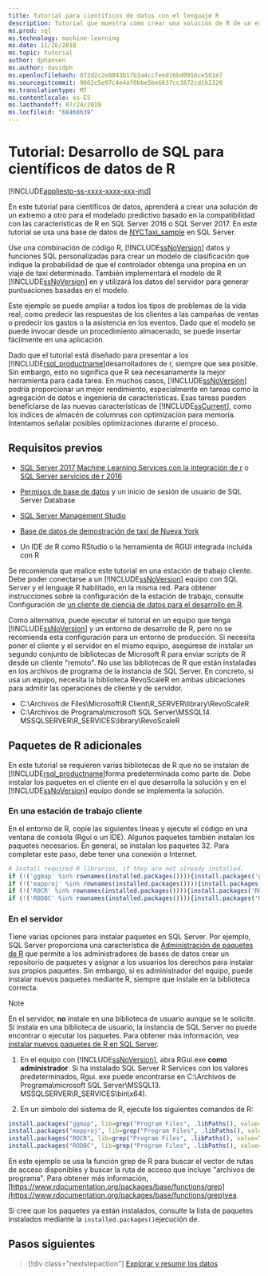 ```yaml
---
title: Tutorial para científicos de datos con el lenguaje R
description: Tutorial que muestra cómo crear una solución de R de un extremo a otro para el análisis en bases de datos.
ms.prod: sql
ms.technology: machine-learning
ms.date: 11/26/2018
ms.topic: tutorial
author: dphansen
ms.author: davidph
ms.openlocfilehash: 072d2c2e8843b17b3a4ccfeed16bd0916ce501e7
ms.sourcegitcommit: 9062c5e97c4e4af0bbe5be6637cc3872cd1b2320
ms.translationtype: MT
ms.contentlocale: es-ES
ms.lasthandoff: 07/24/2019
ms.locfileid: "68468639"
---
```

# <a name="tutorial-sql-development-for-r-data-scientists"></a>Tutorial: Desarrollo de SQL para científicos de datos de R
[!INCLUDE[appliesto-ss-xxxx-xxxx-xxx-md](../../includes/appliesto-ss-xxxx-xxxx-xxx-md.md)]

En este tutorial para científicos de datos, aprenderá a crear una solución de un extremo a otro para el modelado predictivo basado en la compatibilidad con las características de R en SQL Server 2016 o SQL Server 2017. En este tutorial se usa una base de datos de [NYCTaxi_sample](demo-data-nyctaxi-in-sql.md) en SQL Server. 

Use una combinación de código R, [!INCLUDE[ssNoVersion](../../includes/ssnoversion-md.md)] datos y funciones SQL personalizadas para crear un modelo de clasificación que indique la probabilidad de que el controlador obtenga una propina en un viaje de taxi determinado. También implementará el modelo de R [!INCLUDE[ssNoVersion](../../includes/ssnoversion-md.md)] en y utilizará los datos del servidor para generar puntuaciones basadas en el modelo.

Este ejemplo se puede ampliar a todos los tipos de problemas de la vida real, como predecir las respuestas de los clientes a las campañas de ventas o predecir los gastos o la asistencia en los eventos. Dado que el modelo se puede invocar desde un procedimiento almacenado, se puede insertar fácilmente en una aplicación.

Dado que el tutorial está diseñado para presentar a los [!INCLUDE[rsql_productname](../../includes/rsql-productname-md.md)]desarrolladores de r, siempre que sea posible. Sin embargo, esto no significa que R sea necesariamente la mejor herramienta para cada tarea. En muchos casos, [!INCLUDE[ssNoVersion](../../includes/ssnoversion-md.md)] podría proporcionar un mejor rendimiento, especialmente en tareas como la agregación de datos e ingeniería de características.  Esas tareas pueden beneficiarse de las nuevas características de [!INCLUDE[ssCurrent](../../includes/sscurrent-md.md)], como los índices de almacén de columnas con optimización para memoria. Intentamos señalar posibles optimizaciones durante el proceso.

## <a name="prerequisites"></a>Requisitos previos

+ [SQL Server 2017 Machine Learning Services con la integración de r](../install/sql-machine-learning-services-windows-install.md#verify-installation) o [SQL Server servicios de r 2016](../install/sql-r-services-windows-install.md)

+ [Permisos de base de datos](../security/user-permission.md) y un inicio de sesión de usuario de SQL Server Database

+ [SQL Server Management Studio](https://docs.microsoft.com/sql/ssms/download-sql-server-management-studio-ssms)

+ [Base de datos de demostración de taxi de Nueva York](demo-data-nyctaxi-in-sql.md)

+ Un IDE de R como RStudio o la herramienta de RGUI integrada incluida con R

Se recomienda que realice este tutorial en una estación de trabajo cliente. Debe poder conectarse a un [!INCLUDE[ssNoVersion](../../includes/ssnoversion-md.md)] equipo con SQL Server y el lenguaje R habilitado, en la misma red. Para obtener instrucciones sobre la configuración de la estación de trabajo, consulte Configuración de [un cliente de ciencia de datos para el desarrollo en R](../r/set-up-a-data-science-client.md).

Como alternativa, puede ejecutar el tutorial en un equipo que tenga [!INCLUDE[ssNoVersion](../../includes/ssnoversion-md.md)] y un entorno de desarrollo de R, pero no se recomienda esta configuración para un entorno de producción. Si necesita poner el cliente y el servidor en el mismo equipo, asegúrese de instalar un segundo conjunto de bibliotecas de Microsoft R para enviar scripts de R desde un cliente "remoto". No use las bibliotecas de R que están instaladas en los archivos de programa de la instancia de SQL Server. En concreto, si usa un equipo, necesita la biblioteca RevoScaleR en ambas ubicaciones para admitir las operaciones de cliente y de servidor.

+ C:\Archivos de Files\Microsoft\R Client\R_SERVER\library\RevoScaleR 
+ C:\Archivos de Programa\microsoft SQL Server\MSSQL14. MSSQLSERVER\R_SERVICES\library\RevoScaleR

<a name="add-packages"></a>

## <a name="additional-r-packages"></a>Paquetes de R adicionales

En este tutorial se requieren varias bibliotecas de R que no se instalan de [!INCLUDE[rsql_productname](../../includes/rsql-productname-md.md)]forma predeterminada como parte de. Debe instalar los paquetes en el cliente en el que desarrolla la solución y en el [!INCLUDE[ssNoVersion](../../includes/ssnoversion-md.md)] equipo donde se implementa la solución.

### <a name="on-a-client-workstation"></a>En una estación de trabajo cliente

En el entorno de R, copie las siguientes líneas y ejecute el código en una ventana de consola (Rgui o un IDE). Algunos paquetes también instalan los paquetes necesarios. En general, se instalan los paquetes 32. Para completar este paso, debe tener una conexión a Internet.
    
  ```R
  # Install required R libraries, if they are not already installed.
  if (!('ggmap' %in% rownames(installed.packages()))){install.packages('ggmap')}
  if (!('mapproj' %in% rownames(installed.packages()))){install.packages('mapproj')}
  if (!('ROCR' %in% rownames(installed.packages()))){install.packages('ROCR')}
  if (!('RODBC' %in% rownames(installed.packages()))){install.packages('RODBC')}
  ```

### <a name="on-the-server"></a>En el servidor

Tiene varias opciones para instalar paquetes en SQL Server. Por ejemplo, SQL Server proporciona una característica de [Administración de paquetes de R](../r/install-additional-r-packages-on-sql-server.md) que permite a los administradores de bases de datos crear un repositorio de paquetes y asignar a los usuarios los derechos para instalar sus propios paquetes. Sin embargo, si es administrador del equipo, puede instalar nuevos paquetes mediante R, siempre que instale en la biblioteca correcta.

> [!NOTE]
> En el servidor, **no** instale en una biblioteca de usuario aunque se le solicite. Si instala en una biblioteca de usuario, la instancia de SQL Server no puede encontrar o ejecutar los paquetes. Para obtener más información, vea [instalar nuevos paquetes de R en SQL Server](../r/install-additional-r-packages-on-sql-server.md).

1. En el equipo con [!INCLUDE[ssNoVersion](../../includes/ssnoversion-md.md)], abra RGui.exe **como administrador**.  Si ha instalado SQL Server R Services con los valores predeterminados, Rgui. exe puede encontrarse en C:\Archivos de Programa\microsoft SQL Server\MSSQL13. MSSQLSERVER\R_SERVICES\bin\x64).

2. En un símbolo del sistema de R, ejecute los siguientes comandos de R:
  
  ```R
  install.packages("ggmap", lib=grep("Program Files", .libPaths(), value=TRUE)[1])
  install.packages("mapproj", lib=grep("Program Files", .libPaths(), value=TRUE)[1])
  install.packages("ROCR", lib=grep("Program Files", .libPaths(), value=TRUE)[1])
  install.packages("RODBC", lib=grep("Program Files", .libPaths(), value=TRUE)[1])
  ```
  En este ejemplo se usa la función grep de R para buscar el vector de rutas de acceso disponibles y buscar la ruta de acceso que incluye "archivos de programa". Para obtener más información, [https://www.rdocumentation.org/packages/base/functions/grep](https://www.rdocumentation.org/packages/base/functions/grep)vea.

  Si cree que los paquetes ya están instalados, consulte la lista de paquetes instalados mediante la `installed.packages()`ejecución de.

## <a name="next-steps"></a>Pasos siguientes

> [!div class="nextstepaction"]
> [Explorar y resumir los datos](walkthrough-view-and-summarize-data-using-r.md)